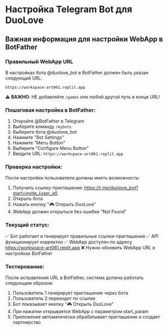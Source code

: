 # Настройка Telegram Bot для DuoLove

## Важная информация для настройки WebApp в BotFather

### Правильный WebApp URL
В настройках бота @duolove_bot в BotFather должен быть указан следующий URL:

```
https://workspace-art061.replit.app
```

⚠️ **ВАЖНО**: НЕ добавляйте `/games` или любой другой путь в конце URL!

### Пошаговая настройка в BotFather:

1. Откройте @BotFather в Telegram
2. Выберите команду `/mybots`
3. Выберите бота @duolove_bot
4. Нажмите "Bot Settings"
5. Нажмите "Menu Button"
6. Выберите "Configure Menu Button"
7. Введите URL: `https://workspace-art061.replit.app`

### Проверка настройки:
После настройки пользователи должны иметь возможность:
1. Получить ссылку-приглашение: https://t.me/duolove_bot?start=invite_{user_id}
2. Открыть бота
3. Нажать кнопку "🎮 Открыть DuoLove" 
4. WebApp должен открыться без ошибки "Not Found"

### Текущий статус:
✅ Бот работает и генерирует правильные ссылки-приглашения
✅ API функционирует корректно
✅ WebApp доступен по адресу https://workspace-art061.replit.app
❌ Нужно обновить WebApp URL в настройках BotFather

### Тестирование:
После исправления URL в BotFather, система должна работать следующим образом:
1. Пользователь 1 генерирует приглашение через бота
2. Пользователь 2 переходит по ссылке
3. Бот показывает кнопку "🎮 Открыть DuoLove"
4. При нажатии открывается WebApp с параметром start_param
5. Приложение автоматически обрабатывает приглашение и создает партнерство